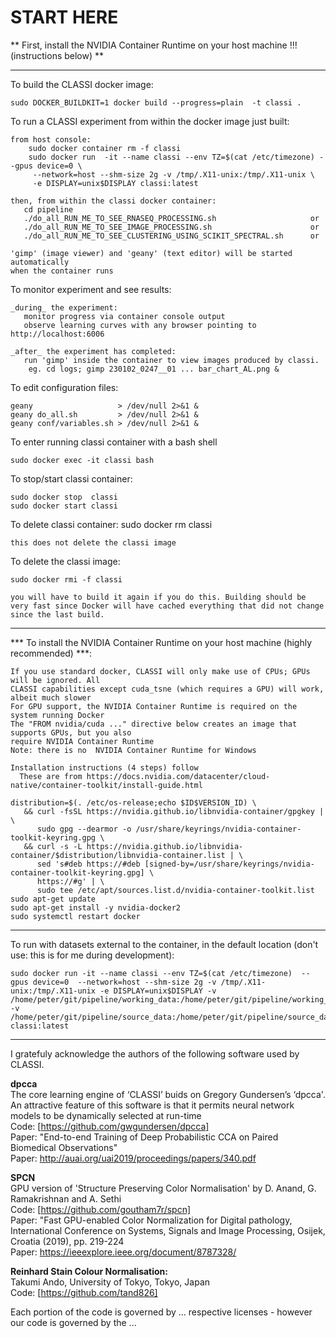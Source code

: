 
# START HERE 


** First, install the NVIDIA Container Runtime on your host machine !!! (instructions below) **

---
 To build the CLASSI docker image:

    sudo DOCKER_BUILDKIT=1 docker build --progress=plain  -t classi .

 To run a CLASSI experiment from within the docker image just built:

    from host console:
        sudo docker container rm -f classi
        sudo docker run  -it --name classi --env TZ=$(cat /etc/timezone) --gpus device=0 \
         --network=host --shm-size 2g -v /tmp/.X11-unix:/tmp/.X11-unix \
         -e DISPLAY=unix$DISPLAY classi:latest

    then, from within the classi docker container:
       cd pipeline
       ./do_all_RUN_ME_TO_SEE_RNASEQ_PROCESSING.sh                     or
       ./do_all_RUN_ME_TO_SEE_IMAGE_PROCESSING.sh                      or
       ./do_all_RUN_ME_TO_SEE_CLUSTERING_USING_SCIKIT_SPECTRAL.sh      or

    'gimp' (image viewer) and 'geany' (text editor) will be started automatically
    when the container runs

 To monitor experiment and see results:

    _during_ the experiment:
       monitor progress via container console output
       observe learning curves with any browser pointing to http://localhost:6006
       
    _after_ the experiment has completed:
       run 'gimp' inside the container to view images produced by classi. 
        eg. cd logs; gimp 230102_0247__01 ... bar_chart_AL.png &

 To edit configuration files:

    geany                   > /dev/null 2>&1 &
    geany do_all.sh         > /dev/null 2>&1 &
    geany conf/variables.sh > /dev/null 2>&1 &

 To enter running classi container with a bash shell

    sudo docker exec -it classi bash

 To stop/start classi container:

    sudo docker stop  classi
    sudo docker start classi

 To delete classi container:
    sudo docker rm classi

    this does not delete the classi image

 To delete the classi image:

    sudo docker rmi -f classi

    you will have to build it again if you do this. Building should be very fast since Docker will have cached everything that did not change since the last build.

---

 *** To install the NVIDIA Container Runtime on your host machine (highly recommended) ***:

    If you use standard docker, CLASSI will only make use of CPUs; GPUs will be ignored. All 
    CLASSI capabilities except cuda_tsne (which requires a GPU) will work, albeit much slower
    For GPU support, the NVIDIA Container Runtime is required on the system running Docker
    The "FROM nvidia/cuda ..." directive below creates an image that supports GPUs, but you also 
    require NVIDIA Container Runtime
    Note: there is no  NVIDIA Container Runtime for Windows
    
    Installation instructions (4 steps) follow 
      These are from https://docs.nvidia.com/datacenter/cloud-native/container-toolkit/install-guide.html

    distribution=$(. /etc/os-release;echo $ID$VERSION_ID) \
       && curl -fsSL https://nvidia.github.io/libnvidia-container/gpgkey | \
          sudo gpg --dearmor -o /usr/share/keyrings/nvidia-container-toolkit-keyring.gpg \
       && curl -s -L https://nvidia.github.io/libnvidia-container/$distribution/libnvidia-container.list | \
          sed 's#deb https://#deb [signed-by=/usr/share/keyrings/nvidia-container-toolkit-keyring.gpg] \
          https://#g' | \
          sudo tee /etc/apt/sources.list.d/nvidia-container-toolkit.list
    sudo apt-get update
    sudo apt-get install -y nvidia-docker2
    sudo systemctl restart docker

---

 To run with datasets external to the container, in the default location (don't use: this is for me during development):

    sudo docker run -it --name classi --env TZ=$(cat /etc/timezone)  --gpus device=0  --network=host --shm-size 2g -v /tmp/.X11-unix:/tmp/.X11-unix -e DISPLAY=unix$DISPLAY -v /home/peter/git/pipeline/working_data:/home/peter/git/pipeline/working_data -v /home/peter/git/pipeline/source_data:/home/peter/git/pipeline/source_data  classi:latest

---


I gratefuly acknowledge the authors of the following software used by CLASSI.  

**dpcca**  
The core learning engine of ‘CLASSI’ buids on Gregory Gundersen’s ‘dpcca'. An attractive feature of this software is that it permits neural network models to be dynamically selected at run-time  
Code: [https://github.com/gwgundersen/dpcca]  
Paper: "End-to-end Training of Deep Probabilistic CCA on Paired Biomedical Observations"  
Paper: http://auai.org/uai2019/proceedings/papers/340.pdf  

**SPCN**  
GPU version of 'Structure Preserving Color Normalisation' by D. Anand, G. Ramakrishnan and A. Sethi  
Code:  [https://github.com/goutham7r/spcn]  
Paper: "Fast GPU-enabled Color Normalization for Digital pathology, International Conference on Systems, Signals and Image Processing, Osijek, Croatia (2019), pp. 219-224  
Paper: https://ieeexplore.ieee.org/document/8787328/  

**Reinhard Stain Colour Normalisation:**  
Takumi Ando, University of Tokyo, Tokyo, Japan  
Code: [https://github.com/tand826]  
  
  
  
Each portion of the code is governed by ... respective licenses - however our code is governed by the ...

